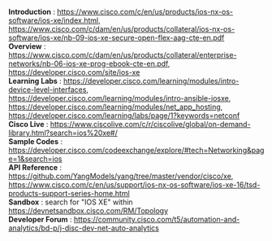 **Introduction** : https://www.cisco.com/c/en/us/products/ios-nx-os-software/ios-xe/index.html, https://www.cisco.com/c/dam/en/us/products/collateral/ios-nx-os-software/ios-xe/nb-09-ios-xe-secure-open-flex-aag-cte-en.pdf<br/>
**Overview** : https://www.cisco.com/c/dam/en/us/products/collateral/enterprise-networks/nb-06-ios-xe-prog-ebook-cte-en.pdf, https://developer.cisco.com/site/ios-xe<br/>
**Learning Labs** : https://developer.cisco.com/learning/modules/intro-device-level-interfaces, https://developer.cisco.com/learning/modules/intro-ansible-iosxe, https://developer.cisco.com/learning/modules/net_app_hosting, https://developer.cisco.com/learning/labs/page/1?keywords=netconf<br/>
**Cisco Live** : https://www.ciscolive.com/c/r/ciscolive/global/on-demand-library.html?search=ios%20xe#/<br/>
**Sample Codes** : https://developer.cisco.com/codeexchange/explore/#tech=Networking&page=1&search=ios<br/>
**API Reference** : https://github.com/YangModels/yang/tree/master/vendor/cisco/xe, https://www.cisco.com/c/en/us/support/ios-nx-os-software/ios-xe-16/tsd-products-support-series-home.html<br/>
**Sandbox** : search for "IOS XE" within https://devnetsandbox.cisco.com/RM/Topology<br/>
**Developer Forum** : https://community.cisco.com/t5/automation-and-analytics/bd-p/j-disc-dev-net-auto-analytics<br/>